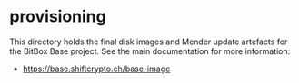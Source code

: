 # provisioning

This directory holds the final disk images and Mender update artefacts for the BitBox Base project. 
See the main documentation for more information:

* <https://base.shiftcrypto.ch/base-image>
